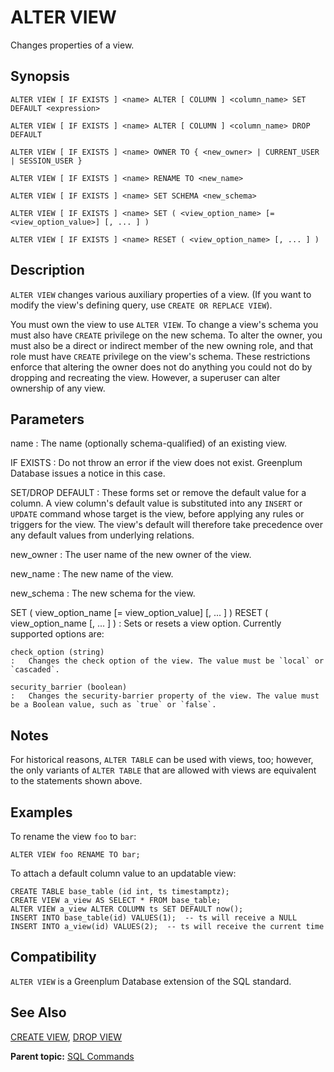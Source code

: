 # ALTER VIEW

Changes properties of a view.

## Synopsis

``` {#sql_command_synopsis}
ALTER VIEW [ IF EXISTS ] <name> ALTER [ COLUMN ] <column_name> SET DEFAULT <expression>

ALTER VIEW [ IF EXISTS ] <name> ALTER [ COLUMN ] <column_name> DROP DEFAULT

ALTER VIEW [ IF EXISTS ] <name> OWNER TO { <new_owner> | CURRENT_USER | SESSION_USER }

ALTER VIEW [ IF EXISTS ] <name> RENAME TO <new_name>

ALTER VIEW [ IF EXISTS ] <name> SET SCHEMA <new_schema>

ALTER VIEW [ IF EXISTS ] <name> SET ( <view_option_name> [= <view_option_value>] [, ... ] )

ALTER VIEW [ IF EXISTS ] <name> RESET ( <view_option_name> [, ... ] )
```

## Description

`ALTER VIEW` changes various auxiliary properties of a view. (If you want to modify the view's defining query, use `CREATE OR REPLACE VIEW`).

You must own the view to use `ALTER VIEW`. To change a view's schema you must also have `CREATE` privilege on the new schema. To alter the owner, you must also be a direct or indirect member of the new owning role, and that role must have `CREATE` privilege on the view's schema. These restrictions enforce that altering the owner does not do anything you could not do by dropping and recreating the view. However, a superuser can alter ownership of any view.

## Parameters

name
:   The name (optionally schema-qualified) of an existing view.

IF EXISTS
:   Do not throw an error if the view does not exist. Greenplum Database issues a notice in this case.

SET/DROP DEFAULT
:   These forms set or remove the default value for a column. A view column's default value is substituted into any `INSERT` or `UPDATE` command whose target is the view, before applying any rules or triggers for the view. The view's default will therefore take precedence over any default values from underlying relations.

new_owner
:   The user name of the new owner of the view.

new_name
:   The new name of the view.

new_schema
:   The new schema for the view.

SET ( view_option_name [= view_option_value] [, ... ] )
RESET ( view_option_name [, ... ] )
:   Sets or resets a view option. Currently supported options are:

    check_option (string)
    :   Changes the check option of the view. The value must be `local` or `cascaded`.

    security_barrier (boolean)
    :   Changes the security-barrier property of the view. The value must be a Boolean value, such as `true` or `false`.

## Notes

For historical reasons, `ALTER TABLE` can be used with views, too; however, the only variants of `ALTER TABLE` that are allowed with views are equivalent to the statements shown above.

## Examples

To rename the view `foo` to `bar`:

```
ALTER VIEW foo RENAME TO bar;
```

To attach a default column value to an updatable view:

```
CREATE TABLE base_table (id int, ts timestamptz);
CREATE VIEW a_view AS SELECT * FROM base_table;
ALTER VIEW a_view ALTER COLUMN ts SET DEFAULT now();
INSERT INTO base_table(id) VALUES(1);  -- ts will receive a NULL
INSERT INTO a_view(id) VALUES(2);  -- ts will receive the current time
```

## Compatibility

`ALTER VIEW` is a Greenplum Database extension of the SQL standard.

## See Also

[CREATE VIEW](CREATE_VIEW.html), [DROP VIEW](DROP_VIEW.html)

**Parent topic:** [SQL Commands](../sql_commands/sql_ref.html)

